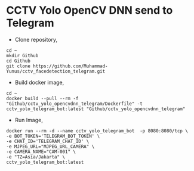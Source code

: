 # CCTV Yolo OpenCV DNN send to Telegram 

- Clone repository,

```
cd ~
mkdir Github
cd Github
git clone https://github.com/Muhammad-Yunus/cctv_facedetection_telegram.git
```
- Build docker image,

```
cd ~
docker build --pull --rm -f "Github/cctv_yolo_opencvdnn_telegram/Dockerfile" -t cctv_yolo_telegram_bot:latest "Github/cctv_yolo_opencvdnn_telegram"
```
- Run Image, 
```
docker run --rm -d --name cctv_yolo_telegram_bot  -p 8080:8080/tcp \
-e BOT_TOKEN='TELEGRAM_BOT_TOKEN' \
-e CHAT_ID='TELEGRAM_CHAT_ID' \
-e MJPEG_URL="MJPEG_URL_CAMERA" \
-e CAMERA_NAME="CAM-001" \
-e "TZ=Asia/Jakarta" \
cctv_yolo_telegram_bot:latest

```
